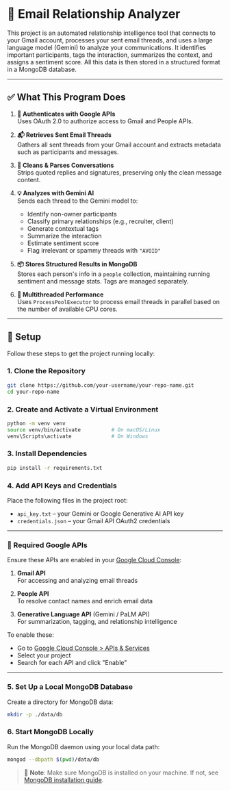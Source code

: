 # 💌 Email Relationship Analyzer

This project is an automated relationship intelligence tool that connects to your Gmail account, processes your sent email threads, and uses a large language model (Gemini) to analyze your communications. It identifies important participants, tags the interaction, summarizes the context, and assigns a sentiment score. All this data is then stored in a structured format in a MongoDB database.

---

## ✅ What This Program Does

1. **🔐 Authenticates with Google APIs**  
   Uses OAuth 2.0 to authorize access to Gmail and People APIs.

2. **📬 Retrieves Sent Email Threads**  
   Gathers all sent threads from your Gmail account and extracts metadata such as participants and messages.

3. **🧹 Cleans & Parses Conversations**  
   Strips quoted replies and signatures, preserving only the clean message content.

4. **💡 Analyzes with Gemini AI**  
   Sends each thread to the Gemini model to:
   - Identify non-owner participants
   - Classify primary relationships (e.g., recruiter, client)
   - Generate contextual tags
   - Summarize the interaction
   - Estimate sentiment score
   - Flag irrelevant or spammy threads with `"AVOID"`

5. **📦 Stores Structured Results in MongoDB**  
   Stores each person's info in a `people` collection, maintaining running sentiment and message stats. Tags are managed separately.

6. **🚀 Multithreaded Performance**  
   Uses `ProcessPoolExecutor` to process email threads in parallel based on the number of available CPU cores.

---
## 🚀 Setup

Follow these steps to get the project running locally:

### 1. Clone the Repository
```bash
git clone https://github.com/your-username/your-repo-name.git
cd your-repo-name
```

### 2. Create and Activate a Virtual Environment
```bash
python -m venv venv
source venv/bin/activate          # On macOS/Linux
venv\Scripts\activate             # On Windows
```

### 3. Install Dependencies
```bash
pip install -r requirements.txt
```

### 4. Add API Keys and Credentials
Place the following files in the project root:
- `api_key.txt` – your Gemini or Google Generative AI API key
- `credentials.json` – your Gmail API OAuth2 credentials

---

### 🔑 Required Google APIs

Ensure these APIs are enabled in your [Google Cloud Console](https://console.cloud.google.com/):

1. **Gmail API**  
   For accessing and analyzing email threads

2. **People API**   
   To resolve contact names and enrich email data

3. **Generative Language API** (Gemini / PaLM API)  
   For summarization, tagging, and relationship intelligence

To enable these:
- Go to [Google Cloud Console > APIs & Services](https://console.cloud.google.com/apis/library)
- Select your project
- Search for each API and click "Enable"

---

### 5. Set Up a Local MongoDB Database
Create a directory for MongoDB data:
```bash
mkdir -p ./data/db
```

### 6. Start MongoDB Locally
Run the MongoDB daemon using your local data path:
```bash
mongod --dbpath $(pwd)/data/db
```

> 📌 **Note**: Make sure MongoDB is installed on your machine. If not, see [MongoDB installation guide](https://docs.mongodb.com/manual/installation/).
